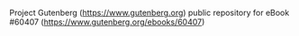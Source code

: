 Project Gutenberg (https://www.gutenberg.org) public repository for eBook #60407 (https://www.gutenberg.org/ebooks/60407)
